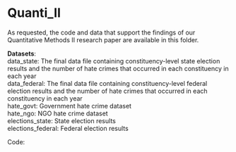 # Quanti_II
As requested, the code and data that support the findings of our Quantitative Methods II research paper are available in this folder.

<strong>Datasets</strong>: <br>
data_state: The final data file containing constituency-level state election results and the number of hate crimes that occurred in each constituency in each year <br>
data_federal: The final data file containing constituency-level federal election results and the number of hate crimes that occurred in each constituency in each year <br>
hate_govt: Government hate crime dataset <br>
hate_ngo: NGO hate crime dataset <br>
elections_state: State election results <br>
elections_federal: Federal election results <br>

Code:
